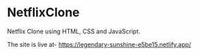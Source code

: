 # NetflixClone
Netflix Clone using HTML, CSS and JavaScript.

The site is live at- https://legendary-sunshine-e5be15.netlify.app/
